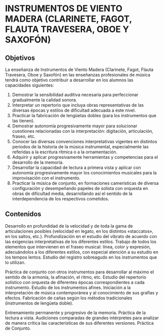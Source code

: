 # **INSTRUMENTOS DE VIENTO MADERA (CLARINETE, FAGOT, FLAUTA TRAVESERA, OBOE Y SAXOFÓN)**

## **Objetivos**

La enseñanza de Instrumentos de Viento Madera (Clarinete, Fagot, Flauta Travesera, Oboe y Saxofón) en las enseñanzas profesionales de música tendrá como objetivo contribuir a desarrollar en los alumnos las capacidades siguientes:

1) Demostrar la sensibilidad auditiva necesaria para perfeccionar gradualmente la calidad sonora.  
2) Interpretar un repertorio que incluya obras representativas de las diversas épocas y estilos de dificultad adecuada a este nivel.  
3) Practicar la fabricación de lengüetas dobles (para los instrumentos que las tienen).  
4) Demostrar autonomía progresivamente mayor para solucionar cuestiones relacionadas con la interpretación: digitación, articulación, fraseo, etc.  
5) Conocer las diversas convenciones interpretativas vigentes en distintos períodos de la historia de la música instrumental, especialmente las referidas a la escritura rítmica o a la ornamentación.  
6) Adquirir y aplicar progresivamente herramientas y competencias para el desarrollo de la memoria.  
7) Desarrollar la capacidad de lectura a primera vista y aplicar con autonomía progresivamente mayor los conocimientos musicales para la improvisación con el instrumento.  
8) Practicar la música de conjunto, en formaciones camerísticas de diversa configuración y desempeñando papeles de solista con orquesta en obras de dificultad media, desarrollando así el sentido de la interdependencia de los respectivos cometidos.

## **Contenidos**

Desarrollo en profundidad de la velocidad y de toda la gama de articulaciones posibles (velocidad en legato, en los distintos «staccatos», en los saltos, etc.). Profundización en el estudio del vibrato de acuerdo con las exigencias interpretativas de los diferentes estilos. Trabajo de todos los elementos que intervienen en el fraseo musical: línea, color y expresión, adecuándolos a los diferentes estilos, con especial atención a su estudio en los tempos lentos. Estudio del registro sobreagudo en los instrumentos que lo utilizan.

Práctica de conjunto con otros instrumentos para desarrollar al máximo el sentido de la armonía, la afinación, el ritmo, etc. Estudio del repertorio solístico con orquesta de diferentes épocas correspondientes a cada instrumento. Estudio de los instrumentos afines. Iniciación a la interpretación de música contemporánea y al conocimiento de sus grafías y efectos. Fabricación de cañas según los métodos tradicionales (instrumentos de lengüeta doble).

Entrenamiento permanente y progresivo de la memoria. Práctica de la lectura a vista. Audiciones comparadas de grandes intérpretes para analizar de manera crítica las características de sus diferentes versiones. Práctica de Conjunto.